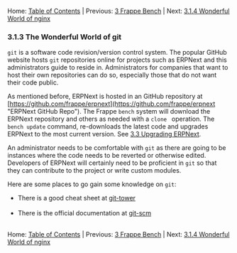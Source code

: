 Home: [Table of Contents](../README "Table of Contents") | Previous: [3 Frappe Bench](bench "Frappe Bench") | Next: [3.1.4 Wonderful World of nginx](nginx "The Wonderful World of nginx") 

### 3.1.3 The Wonderful World of git

`git` is a software code revision/version control system. The popular GitHub website hosts `git` repositories online for projects such as ERPNext and this administrators guide to reside in. Administrators for companies that want to host their own repositories can do so, especially those that do not want their code public.

As mentioned before, ERPNext is hosted in an GitHub repository at [https://github.com/frappe/erpnext](https://github.com/frappe/erpnext "ERPNext GitHub Repo"). The Frappe `bench` system will download the ERPNext repository and others as needed with a `clone ` operation. The `bench update` command, re-downloads the latest code and upgrades ERPNext to the most current version. See [3.3 Upgrading ERPNext](upgrade "Upgrading ERPNext").

An administrator needs to be comfortable with `git` as there are going to be instances where the code needs to be reverted or otherwise edited. Developers of ERPNext will certainly need to be proficient in `git` so that they can contribute to the project or write custom modules.

Here are some places to go gain some knowledge on `git`:
* There is a good cheat sheet at [git-tower](https://www.git-tower.com/blog/git-cheat-sheet "Git Cheat Sheet")<br /><br />
* There is the official documentation at [git-scm](https://git-scm.com/docs "Git SCM Documentation")<br /><br />

Home: [Table of Contents](../README "Table of Contents") | Previous: [3 Frappe Bench](bench "Frappe Bench") | Next: [3.1.4 Wonderful World of nginx](nginx "The Wonderful World of nginx")
